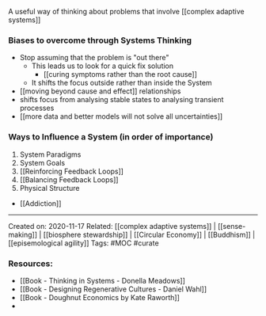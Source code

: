 A useful way of thinking about problems that involve [[complex adaptive systems]]

### Biases to overcome through Systems Thinking
- Stop assuming that the problem is "out there"
	- This leads us to look for a quick fix solution 
		- [[curing symptoms rather than the root cause]]
	- It shifts the focus outside rather than inside the System
- [[moving beyond cause and effect]] relationships
- shifts focus from analysing stable states to analysing transient processes
- [[more data and better models will not solve all uncertainties]]

### Ways to Influence a System (in order of importance) 
1. System Paradigms
2. System Goals
3. [[Reinforcing Feedback Loops]]
4. [[Balancing Feedback Loops]]
5. Physical Structure



- [[Addiction]]

-------------------
Created on: 2020-11-17
Related: [[complex adaptive systems]] | [[sense-making]] | [[biosphere stewardship]] | [[Circular Economy]] | [[Buddhism]] | [[episemological agility]]
Tags: #MOC #curate 

### Resources:
- [[Book - Thinking in Systems - Donella Meadows]] 
- [[Book - Designing Regenerative Cultures - Daniel Wahl]]
- [[Book - Doughnut Economics by Kate Raworth]]
- 
